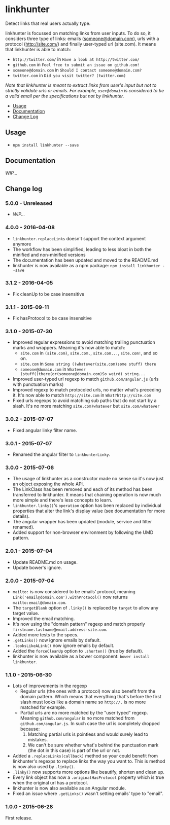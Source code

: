 # linkhunter

Detect links that real users actually type.

linkhunter is focussed on matching links from user inputs.
To do so, it considers three type of links: emails (someone@domain.com), urls with a protocol (http://site.com/) and finally user-typed url (site.com).
It means that linkhunter is able to match:

* `http://twitter.com/` in `Have a look at http://twitter.com/`
* `github.com` in `Feel free to submit an issue on github.com!`
* `someone@domain.com` in `Should I contact someone@domain.com?`
* `twitter.com` in `Did you visit twitter? (twitter.com)`

*Note that linkhunter is meant to extract links from user's input but not to strictly validate urls or emails.
For example, `user@domain` is considered to be a valid email per the specifications but not by linkhunter.*

* [Usage](https://github.com/Zhouzi/linkhunter#usage)
* [Documentation](https://github.com/Zhouzi/linkhunter#documentation)
* [Change Log](https://github.com/Zhouzi/linkhunter#change-log)

## Usage

* `npm install linkhunter --save`

## Documentation

*WIP...*

## Change log

### 5.0.0 - Unreleased

* *WIP...*

### 4.0.0 - 2016-04-08

* `linkhunter.replaceLinks` doesn't support the context argument anymore
* The workflow has been simplified, leading to less bloat in both the minified and non-minified versions
* The documentation has been updated and moved to the README.md
* linkhunter is now available as a npm package: `npm install linkhunter --save`

### 3.1.2 - 2016-04-05

* Fix cleanUp to be case insensitive

### 3.1.1 - 2015-09-11

* Fix hasProtocol to be case insensitive

### 3.1.0 - 2015-07-30

* Improved regular expressions to avoid matching trailing punctuation marks and wrappers. Meaning it's now able to match:
    * `site.com` in `(site.com)`, `site.com.`, `site.com...`, `site.com!`, and so on.
    * `site.com` in `Some string ((whatever(site.com)some stuff) there`
    * `someone@domain.com` in `Whatever (stuff((there(or(someone@domain.com)So weird) string...`
* Improved user-typed url regexp to match `github.com/angular.js` (urls with punctuation marks)
* Improved regexp to match protocoled urls, no matter what's preceding it. It's now able to match `http://site.com` in `What?http://site.com`
* Fixed urls regexps to avoid matching sub paths that do not start by a slash. It's no more matching `site.com)whatever` but `site.com/whatever`

### 3.0.2 - 2015-07-07

* Fixed angular linky filter name.

### 3.0.1 - 2015-07-07

* Renamed the angular filter to `linkhunterLinky`.

### 3.0.0 - 2015-07-06

* The usage of linkhunter as a constructor made no sense so it's now just an object exposing the whole API.
* The LinkClass has been removed and each of its method has been transferred to linkhunter. It means that chaining operation is now much more simple and there's less concepts to learn.
* `linkhunter.linky()`'s `operation` option has been replaced by individual properties that alter the link's display value (see documentation for more details).
* The angular wrapper has been updated (module, service and filter renamed).
* Added support for non-browser environment by following the UMD pattern.

### 2.0.1 - 2015-07-04

* Update README.md on usage.
* Update bower's ignore.

### 2.0.0 - 2015-07-04

* `mailto:` is now considered to be emails' protocol, meaning `Link('email@domain.com').withProtocol()` now returns `mailto:email@domain.com`.
* The `targetBlank` option of `.linky()` is replaced by `target` to allow any target value.
* Improved the email matching.
 * It's now using the "domain pattern" regexp and match properly `firstname.lastname@email.address-site.com`.
 * Added more tests to the specs.
* `.getLinks()` now ignore emails by default.
* `.looksLikeALink()` now ignore emails by default.
* Added the `forceCleanUp` option to `.shorten()` (true by default).
* linkhunter is now available as a bower component: `bower install linkhunter`.

### 1.1.0 - 2015-06-30

* Lots of improvements in the regexp
  * Regular urls (the ones with a protocol) now also benefit from the domain pattern. Which means that everything that's before the first slash must looks like a domain name so `http://.` is no more matched for example.
  * Partial urls are no more matched by the "user typed" regexp. Meaning `github.com/angular` is no more matched from `github.com/angular.js`. In such case the url is completely dropped because:
    1. Matching partial urls is pointless and would surely lead to mistakes.
    2. We can't be sure whether what's behind the punctuation mark (the dot in this case) is part of the url or not.
* Added a `.replaceLinks(callback)` method so your could benefit from linkhunter's regexps to replace links the way you want to. This is method is now also used by `.linky()`.
* `.linky()` now supports more options like beautify, shorten and clean up.
* Every link object has now a `.originalHasProtocol` property which is true when the original url has a protocol.
* linkhunter is now also available as an Angular module.
* Fixed an issue where `.getLinks()` wasn't setting emails' type to "email".

### 1.0.0 - 2015-06-28

First release.
